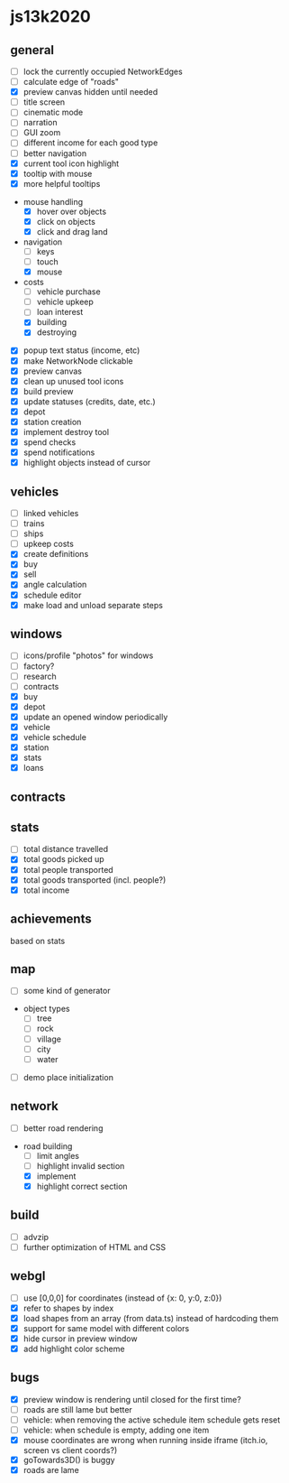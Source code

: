 # js13k2020

## general
- [ ] lock the currently occupied NetworkEdges
- [ ] calculate edge of "roads"
- [x] preview canvas hidden until needed
- [ ] title screen
- [ ] cinematic mode
- [ ] narration
- [ ] GUI zoom
- [ ] different income for each good type
- [ ] better navigation
- [x] current tool icon highlight
- [x] tooltip with mouse
- [x] more helpful tooltips
- mouse handling
  - [x] hover over objects
  - [x] click on objects
  - [x] click and drag land
- navigation
  - [ ] keys
  - [ ] touch
  - [x] mouse
- costs
  - [ ] vehicle purchase
  - [ ] vehicle upkeep
  - [ ] loan interest
  - [x] building
  - [x] destroying
- [x] popup text status (income, etc)
- [x] make NetworkNode clickable
- [x] preview canvas
- [x] clean up unused tool icons
- [x] build preview
- [x] update statuses (credits, date, etc.)
- [x] depot
- [x] station creation
- [x] implement destroy tool
- [x] spend checks
- [x] spend notifications
- [x] highlight objects instead of cursor

## vehicles
- [ ] linked vehicles
- [ ] trains
- [ ] ships
- [ ] upkeep costs
- [x] create definitions
- [x] buy
- [x] sell
- [x] angle calculation
- [x] schedule editor
- [x] make load and unload separate steps

## windows
- [ ] icons/profile "photos" for windows
- [ ] factory?
- [ ] research
- [ ] contracts
- [x] buy
- [x] depot
- [x] update an opened window periodically
- [x] vehicle
- [x] vehicle schedule
- [x] station
- [x] stats
- [x] loans

## contracts

## stats
- [ ] total distance travelled
- [x] total goods picked up
- [x] total people transported
- [x] total goods transported (incl. people?)
- [x] total income

## achievements
based on stats

## map
- [ ] some kind of generator
- object types
  - [ ] tree
  - [ ] rock
  - [ ] village
  - [ ] city
  - [ ] water
- [ ] demo place initialization

## network
- [ ] better road rendering
- road building
  - [ ] limit angles
  - [ ] highlight invalid section
  - [x] implement
  - [x] highlight correct section

## build
- [ ] advzip
- [ ] further optimization of HTML and CSS

## webgl
- [ ] use [0,0,0] for coordinates (instead of {x: 0, y:0, z:0})
- [x] refer to shapes by index
- [x] load shapes from an array (from data.ts) instead of hardcoding them
- [x] support for same model with different colors
- [x] hide cursor in preview window
- [x] add highlight color scheme

## bugs
- [x] preview window is rendering until closed for the first time?
- [ ] roads are still lame but better
- [ ] vehicle: when removing the active schedule item schedule gets reset
- [ ] vehicle: when schedule is empty, adding one item
- [x] mouse coordinates are wrong when running inside iframe (itch.io, screen vs client coords?)
- [x] goTowards3D() is buggy
- [x] roads are lame
